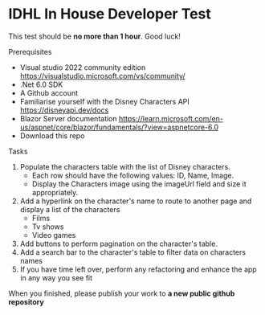 # IDHL In House Developer Test

This test should be **no more than 1 hour**. Good luck!

Prerequisites

* Visual studio 2022 community edition <https://visualstudio.microsoft.com/vs/community/>
* .Net 6.0 SDK
* A Github account
* Familiarise yourself with the Disney Characters API <https://disneyapi.dev/docs>
* Blazor Server documentation <https://learn.microsoft.com/en-us/aspnet/core/blazor/fundamentals/?view=aspnetcore-6.0>
* Download this repo	
	
Tasks
 
1. Populate the characters table with the list of Disney characters.
	* Each row should have the following values: ID, Name, Image.
	* Display the Characters image using the imageUrl field and size it appropriately.
2. Add a hyperlink on the character's name to route to another page and display a list of the characters  
	* Films 
	* Tv shows
	* Video games
3. Add buttons to perform pagination on the character's table.
4. Add a search bar to the character's table to filter data on characters names
5. If you have time left over, perform any refactoring and enhance the app in any way you see fit 

When you finished, please publish your work to **a new public github repository** 
